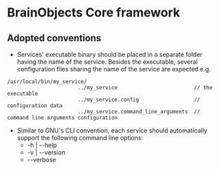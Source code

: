 # BrainObjects Core framework

## Adopted conventions

- Services' executable binary should be placed in a separate folder having the name of the service. Besides the executable, several configuration files sharing the name of the service are expected e.g.<br>

```
/usr/local/bin/my_service/
                       ../my_service                         // the executable
                       ../my_service.config                  // configuration data 
                       ../my_service.command_line_arguments  // command line arguments configuration
```

- Similar to GNU's CLI convention, each service should automatically support the following command line options:
    - \-h | \--help
    - \-v | \--version
    - \--verbose 


